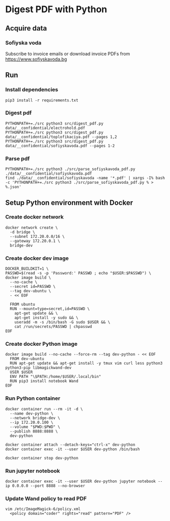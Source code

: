 # Digest PDF with Python

## Acquire data

### Sofiyska voda

Subscribe to invoice emails or download invoice PDFs from https://www.sofiyskavoda.bg

## Run

### Install dependencies
```
pip3 install -r requirements.txt
```
### Digest pdf
```
PYTHONPATH+=./src python3 src/digest_pdf.py data/__confidential/electrohold.pdf
PYTHONPATH+=./src python3 src/digest_pdf.py data/__confidential/toplofikaciya.pdf --pages 1,2
PYTHONPATH+=./src python3 src/digest_pdf.py data/__confidential/sofiyskavoda.pdf --pages 1-2
```
### Parse pdf
```
PYTHONPATH+=./src python3 ./src/parse_sofiyskavoda_pdf.py ./data/__confidential/sofiyskavoda.pdf
find ./data/__confidential/sofiyskavoda -name '*.pdf' | xargs -I% bash -c 'PYTHONPATH+=./src python3 ./src/parse_sofiyskavoda_pdf.py % > %.json'
```

## Setup Python environment with Docker

### Create docker network
```
docker network create \
  -d bridge \
  --subnet 172.20.0.0/16 \
  --gateway 172.20.0.1 \
  bridge-dev
```

### Create docker dev image
```
DOCKER_BUILDKIT=1 \
PASSWD=$(read -s -p 'Password:' PASSWD ; echo "$USER:$PASSWD") \
docker image build \
  --no-cache \
  --secret id=PASSWD \
  --tag dev-ubuntu \
  - << EOF

  FROM ubuntu
  RUN --mount=type=secret,id=PASSWD \
    apt-get update && \
    apt-get install -y sudo && \
    useradd -m -s /bin/bash -G sudo $USER && \
    cat /run/secrets/PASSWD | chpasswd
EOF
```

### Create docker Python image
```
docker image build --no-cache --force-rm --tag dev-python - << EOF
  FROM dev-ubuntu
  RUN apt-get update && apt-get install -y tmux vim curl less python3 python3-pip libmagickwand-dev
  USER $USER
  ENV PATH "\$PATH:/home/$USER/.local/bin"
  RUN pip3 install notebook Wand
EOF
```

### Run Python container
```
docker container run --rm -it -d \
  --name dev-python \
  --network bridge-dev \
  --ip 172.20.0.100 \
  --volume "$PWD:$PWD" \
  --publish 8888:8888 \
  dev-python

docker container attach --detach-keys="ctrl-x" dev-python
docker container exec -it --user $USER dev-python /bin/bash

docker container stop dev-python
```

### Run jupyter notebook
```
docker container exec -it --user $USER dev-python jupyter notebook --ip 0.0.0.0 --port 8888 --no-browser
```

### Update Wand policy to read PDF
```
vim /etc/ImageMagick-6/policy.xml
  <policy domain="coder" rights="read" pattern="PDF" />
```
